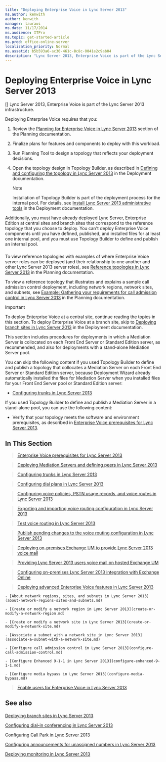 ```yaml
---
title: "Deploying Enterprise Voice in Lync Server 2013"
ms.author: kenwith
author: kenwith
manager: laurawi
ms.date: 11/17/2014
ms.audience: ITPro
ms.topic: get-started-article
ms.prod: office-online-server
localization_priority: Normal
ms.assetid: b5b593a6-ac30-461c-8c8c-0041e2c9ab04
description: "Lync Server 2013, Enterprise Voice is part of the Lync Server 2013 infrastructure."
---
```


# Deploying Enterprise Voice in Lync Server 2013
[]
Lync Server 2013, Enterprise Voice is part of the Lync Server 2013 infrastructure.
  
Deploying Enterprise Voice requires that you:
  
1. Review the [Planning for Enterprise Voice in Lync Server 2013](planning-for-enterprise-voice.md) section of the Planning documentation. 
    
2. Finalize plans for features and components to deploy with this workload.
    
3. Run Planning Tool to design a topology that reflects your deployment decisions.
    
4. Open the topology design in Topology Builder, as described in [Defining and configuring the topology in Lync Server 2013](defining-and-configuring-the-topology.md) in the Deployment documentation. 
    
    > [!NOTE]
    > Installation of Topology Builder is part of the deployment process for the internal pool. For details, see [Install Lync Server 2013 administrative tools](install-lync-server-administrative-tools.md) in the Deployment documentation. 
  
Additionally, you must have already deployed Lync Server, Enterprise Edition at central sites and branch sites that correspond to the reference topology that you choose to deploy. You can't deploy Enterprise Voice components until you have defined, published, and installed files for at least one internal pool, and you must use Topology Builder to define and publish an internal pool.
  
### 

To view reference topologies with examples of where Enterprise Voice server roles can be deployed (and their relationship to one another and other Lync Server 2013 server roles), see [Reference topologies in Lync Server 2013](reference-topologies.md) in the Planning documentation. 
  
To view a reference topology that illustrates and explains a sample call admission control deployment, including network regions, network sites, and subnets, see [Example: Gathering your requirements for call admission control in Lync Server 2013](example-gathering-your-organization-s-requirements-for-call-admission-control.md) in the Planning documentation. 
  
> [!IMPORTANT]
> To deploy Enterprise Voice at a central site, continue reading the topics in this section. To deploy Enterprise Voice at a branch site, skip to [Deploying branch sites in Lync Server 2013](deploying-branch-sites.md) in the Deployment documentation. 
  
This section includes procedures for deployments in which a Mediation Server is collocated on each Front End Server or Standard Edition server, as recommended, and also for deployments with a stand-alone Mediation Server pool.
  
You can skip the following content if you used Topology Builder to define and publish a topology that collocates a Mediation Server on each Front End Server or Standard Edition server, because Deployment Wizard already automatically installed the files for Mediation Server when you installed files for your Front End Server pool or Standard Edition server:
  
- [Configuring trunks in Lync Server 2013](configuring-trunks.md)
    
If you used Topology Builder to define and publish a Mediation Server in a stand-alone pool, you can use the following content:
  
- Verify that your topology meets the software and environment prerequisites, as described in [Enterprise Voice prerequisites for Lync Server 2013](enterprise-voice-prerequisites.md).
    
## In This Section

> [Enterprise Voice prerequisites for Lync Server 2013](enterprise-voice-prerequisites.md)
    
> [Deploying Mediation Servers and defining peers in Lync Server 2013](deploying-mediation-servers-and-defining-peers.md)
    
> [Configuring trunks in Lync Server 2013](configuring-trunks.md)
    
> [Configuring dial plans in Lync Server 2013](configuring-dial-plans.md)
    
> [Configuring voice policies, PSTN usage records, and voice routes in Lync Server 2013](configuring-voice-policies-pstn-usage-records-and-voice-routes.md)
    
> [Exporting and importing voice routing configuration in Lync Server 2013](exporting-and-importing-voice-routing-configuration.md)
    
> [Test voice routing in Lync Server 2013](test-voice-routing.md)
    
> [Publish pending changes to the voice routing configuration in Lync Server 2013](publish-pending-changes-to-the-voice-routing-configuration.md)
    
> [Deploying on-premises Exchange UM to provide Lync Server 2013 voice mail](deploying-on-premises-exchange-um-to-provide-lync-server-2013-voice-mail.md)
    
> [Providing Lync Server 2013 users voice mail on hosted Exchange UM](providing-lync-server-2013-users-voice-mail-on-hosted-exchange-um.md)
    
> [Configuring on-premises Lync Server 2013 integration with Exchange Online](configuring-on-premises-lync-server-2013-integration-with-exchange-online.md)
    
> [Deploying advanced Enterprise Voice features in Lync Server 2013](deploying-advanced-enterprise-voice-features.md)
    
    - [About network regions, sites, and subnets in Lync Server 2013](about-network-regions-sites-and-subnets.md)
    
    - [Create or modify a network region in Lync Server 2013](create-or-modify-a-network-region.md)
    
    - [Create or modify a network site in Lync Server 2013](create-or-modify-a-network-site.md)
    
    - [Associate a subnet with a network site in Lync Server 2013](associate-a-subnet-with-a-network-site.md)
    
    - [Configure call admission control in Lync Server 2013](configure-call-admission-control.md)
    
    - [Configure Enhanced 9-1-1 in Lync Server 2013](configure-enhanced-9-1-1.md)
    
    - [Configure media bypass in Lync Server 2013](configure-media-bypass.md)
    
> [Enable users for Enterprise Voice in Lync Server 2013](enable-users-for-enterprise-voice.md)
    
## See also

#### 

[Deploying branch sites in Lync Server 2013](deploying-branch-sites.md)
  
[Configuring dial-in conferencing in Lync Server 2013](configuring-dial-in-conferencing.md)
  
[Configuring Call Park in Lync Server 2013](configuring-call-park.md)
  
[Configuring announcements for unassigned numbers in Lync Server 2013](configuring-announcements-for-unassigned-numbers.md)
  
[Deploying monitoring in Lync Server 2013](deploying-monitoring.md)

